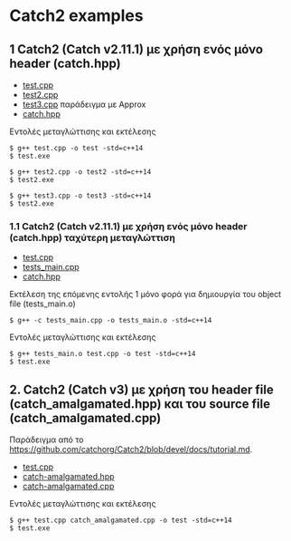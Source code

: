# Catch2 examples

## 1 Catch2 (Catch v2.11.1) με χρήση ενός μόνο header (catch.hpp)

* [test.cpp](./v2/test.cpp)
* [test2.cpp](./v2/test2.cpp)
* [test3.cpp](./v2/test3.cpp) παράδειγμα με Approx
* [catch.hpp](./v2/catch.hpp)

Εντολές μεταγλώττισης και εκτέλεσης

    $ g++ test.cpp -o test -std=c++14
    $ test.exe

    $ g++ test2.cpp -o test2 -std=c++14
    $ test2.exe

    $ g++ test3.cpp -o test3 -std=c++14
    $ test2.exe


### 1.1 Catch2 (Catch v2.11.1) με χρήση ενός μόνο header (catch.hpp) ταχύτερη μεταγλώττιση

* [test.cpp](./v2_fast/test.cpp)
* [tests_main.cpp](./v2_fast/tests_main.cpp)
* [catch.hpp](./v2_fast/catch.hpp)

Εκτέλεση της επόμενης εντολής 1 μόνο φορά για δημιουργία του object file (tests_main.o)

    $ g++ -c tests_main.cpp -o tests_main.o -std=c++14

Εντολές μεταγλώττισης και εκτέλεσης

    $ g++ tests_main.o test.cpp -o test -std=c++14
    $ test.exe

## 2. Catch2 (Catch v3) με χρήση του header file (catch_amalgamated.hpp) και του source file (catch_amalgamated.cpp)

Παράδειγμα από το <https://github.com/catchorg/Catch2/blob/devel/docs/tutorial.md>.

* [test.cpp](./v3/test.cpp)
* [catch-amalgamated.hpp](./v3/catch-amalgamated.hpp)
* [catch-amalgamated.cpp](./v3/catch-amalgamated.cpp)

Εντολές μεταγλώττισης και εκτέλεσης

    $ g++ test.cpp catch_amalgamated.cpp -o test -std=c++14
    $ test.exe
